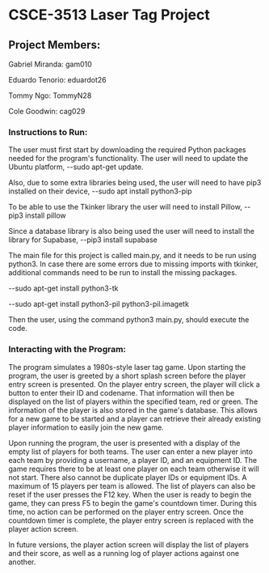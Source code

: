 # CSCE-3513 Laser Tag Project
## Project Members:
Gabriel Miranda: gam010

Eduardo Tenorio: eduardot26

Tommy Ngo: TommyN28

Cole Goodwin: cag029
### Instructions to Run:

The user must first start by downloading the required Python packages needed for the program's functionality. 
The user will need to update the Ubuntu platform, 
--sudo apt-get update. 

Also, due to some extra libraries being used, the user will need to have pip3 installed on their device, 
--sudo apt install python3-pip

To be able to use the Tkinker library the user will need to install Pillow,
--pip3 install pillow

Since a database library is also being used the user will need to install the library for Supabase,
--pip3 install supabase

The main file for this project is called main.py, and it needs to be run using python3. In case there are some errors due to missing imports with tkinker, additional commands need to be run to install the missing packages.

--sudo apt-get install python3-tk

--sudo apt-get install python3-pil python3-pil.imagetk

Then the user, using the command python3 main.py, should execute the code.

### Interacting with the Program:

The program simulates a 1980s-style laser tag game. Upon starting the program, the user is greeted by a short splash screen before the player entry screen is presented. On the player entry screen, the player will click a button to enter their ID and codename. 
That information will then be displayed on the list of players within the specified team, red or green. The information of the player is also stored in the game's database. This allows for a new game to be started and a player can retrieve their already existing player information to easily join the new game.

Upon running the program, the user is presented with a display of the empty list of players for both teams. The user can enter a new player into each team by providing a username, a player ID, and an equipment ID. The game requires there to be at least one player on each team otherwise it will not start. There also cannot be duplicate player IDs or equipment IDs. A maximum of 15 players per team is allowed. The list of players can also be reset if the user presses the F12 key. When the user is ready to begin the game, they can press F5 to begin the game's countdown timer. During this time, no action can be performed on the player entry screen. Once the countdown timer is complete, the player entry screen is replaced with the player action screen.

In future versions, the player action screen will display the list of players and their score, as well as a running log of player actions against one another.
